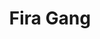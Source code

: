 ---
title: "Fira Gang"
title_bn: "ফিরা গাং"
description: "It started flowing from Zabarkona of Dharmapasha Upazilla of Sunamganj and flows upto Boro Beel."
---